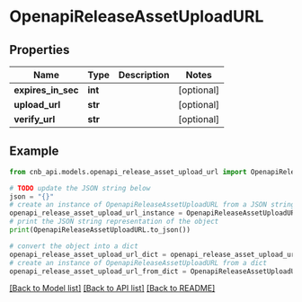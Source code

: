 # OpenapiReleaseAssetUploadURL


## Properties

Name | Type | Description | Notes
------------ | ------------- | ------------- | -------------
**expires_in_sec** | **int** |  | [optional] 
**upload_url** | **str** |  | [optional] 
**verify_url** | **str** |  | [optional] 

## Example

```python
from cnb_api.models.openapi_release_asset_upload_url import OpenapiReleaseAssetUploadURL

# TODO update the JSON string below
json = "{}"
# create an instance of OpenapiReleaseAssetUploadURL from a JSON string
openapi_release_asset_upload_url_instance = OpenapiReleaseAssetUploadURL.from_json(json)
# print the JSON string representation of the object
print(OpenapiReleaseAssetUploadURL.to_json())

# convert the object into a dict
openapi_release_asset_upload_url_dict = openapi_release_asset_upload_url_instance.to_dict()
# create an instance of OpenapiReleaseAssetUploadURL from a dict
openapi_release_asset_upload_url_from_dict = OpenapiReleaseAssetUploadURL.from_dict(openapi_release_asset_upload_url_dict)
```
[[Back to Model list]](../README.md#documentation-for-models) [[Back to API list]](../README.md#documentation-for-api-endpoints) [[Back to README]](../README.md)


